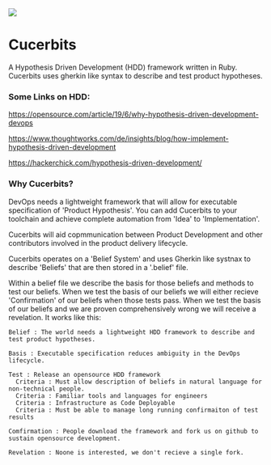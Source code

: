 <img src="https://media.giphy.com/media/3oEduQAsYcJKQH2XsI/giphy.gif" >

# Cucerbits


A Hypothesis Driven Development (HDD) framework written in Ruby. Cucerbits uses gherkin like syntax to describe and test product hypotheses. 

### Some Links on HDD:

https://opensource.com/article/19/6/why-hypothesis-driven-development-devops

https://www.thoughtworks.com/de/insights/blog/how-implement-hypothesis-driven-development

https://hackerchick.com/hypothesis-driven-development/

### Why Cucerbits?

DevOps needs a lightweight framework that will allow for executable specification of 'Product Hypothesis'. You can add Cucerbits to your toolchain and achieve complete automation from 'Idea' to 'Implementation'.

Cucerbits will aid copmmunication between Product Development and other contributors involved in the product delivery lifecycle. 

Cucerbits operates on a 'Belief System' and uses Gherkin like systnax to describe 'Beliefs' that are then stored in a '.belief' file. 

Within a belief file we describe the basis for those beliefs and methods to test our beliefs. When we test the basis of our beliefs we will either recieve 'Confirmation' of our beliefs when those tests pass. When we test the basis of our beliefs and we are proven comprehensively wrong we will receive a revelation. It works like this:


````
Belief : The world needs a lightweight HDD framework to describe and test product hypotheses.

Basis : Executable specification reduces ambiguity in the DevOps lifecycle.

Test : Release an opensource HDD framework 
  Criteria : Must allow description of beliefs in natural language for non-technical people.
  Criteria : Familiar tools and languages for engineers
  Criteria : Infrastructure as Code Deployable
  Criteria : Must be able to manage long running confirmaiton of test results

Comfirmation : People download the framework and fork us on github to sustain opensource development.

Revelation : Noone is interested, we don't recieve a single fork.
````



